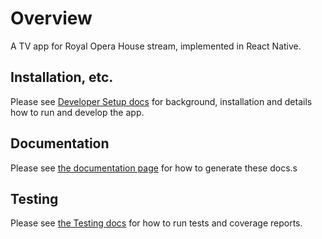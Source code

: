# Overview

A TV app for Royal Opera House stream, implemented in React Native. 

## Installation, etc.

Please see [Developer Setup docs](developer-setup.md) for background, installation and details how to run and develop the app.

## Documentation

Please see [the documentation page](docs.md) for how to generate these docs.s

## Testing

Please see [the Testing docs](testing.md) for how to run tests and coverage reports.



